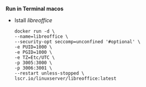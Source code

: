 **Run in Terminal macos**

- Istall *libreoffice*
	```
  docker run -d \
	--name=libreoffice \
	--security-opt seccomp=unconfined '#optional' \
	-e PUID=1000 \
	-e PGID=1000 \
	-e TZ=Etc/UTC \
	-p 3005:3000 \
	-p 3006:3001 \
	--restart unless-stopped \
	lscr.io/linuxserver/libreoffice:latest
	```